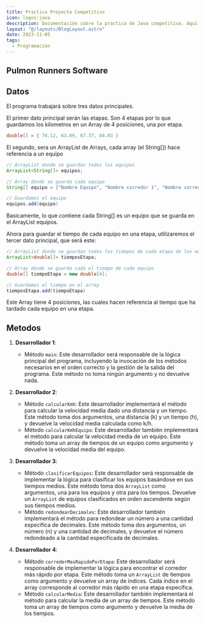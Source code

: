 ```yaml
---
title: Practica Proyecto Competitivo
icon: logos:java
description: Documentación sobre la practica de Java competitiva. Aquí se explican los metodos y como se organizan. 
layout: "@/layouts/BlogLayout.astro"
date: 2023-11-05
tags:
  - Programación
---
```


## Pulmon Runners Software

## Datos

El programa trabajará sobre tres datos principales.

El primer dato principal serán las etapas. Son 4 etapas por lo que guardamos los kilometros en un Array de 4 posiciones, una por etapa.

```java
double[] = { 74.12, 63.89, 67.37, 84.03 }
```

El segundo, sera un ArrayList de Arrays, cada array (el String[]) hace referencia a un equipo

```java
// ArrayList donde se guardan todos los equipos
ArrayList<String[]> equipos;

// Array donde se guarda cada equipo
String[] equipo = {"Nombre Equipo", "Nombre corredor 1", "Nombre corredor 2"};

// Guardamos el equipo
equipos.add(equipo)
```

Basicamente, lo que contiene cada String[] es un equipo que se guarda en el ArrayList equipos.

Ahora para guardar el tiempo de cada equipo en una etapa, utilizaremos el tercer dato principal, que será este:

```java
// ArrayList donde se guardan todos los tiempos de cada etapa de los equipos
ArrayList<double[]> tiemposEtapa;

// Array donde se guarda cada el tiempo de cada equipo
double[] tiempoEtapa = new double[4];

// Guardamos el tiempo en el array
tiemposEtapa.add(tiempoEtapa)

```

Este Array tiene 4 posiciones, las cuales hacen referencia al tiempo que ha tardado cada equipo en una etapa.

## Metodos

1. **Desarrollador 1**:
    - Método `main`: Este desarrollador será responsable de la lógica principal del programa, incluyendo la invocación de los métodos necesarios en el orden correcto y la gestión de la salida del programa. Este método no toma ningún argumento y no devuelve nada.

2. **Desarrollador 2**:
    - Método `calcularKmh`: Este desarrollador implementará el método para calcular la velocidad media dado una distancia y un tiempo. Este método toma dos argumentos, una distancia (k) y un tiempo (h), y devuelve la velocidad media calculada como k/h.
    - Método `calcularKmhEquipo`: Este desarrollador también implementará el método para calcular la velocidad media de un equipo. Este método toma un array de tiempos de un equipo como argumento y devuelve la velocidad media del equipo.

3. **Desarrollador 3**:
    - Método `clasificarEquipos`: Este desarrollador será responsable de implementar la lógica para clasificar los equipos basándose en sus tiempos medios. Este método toma dos `ArrayList` como argumentos, una para los equipos y otra para los tiempos. Devuelve un `ArrayList` de equipos clasificados en orden ascendente según sus tiempos medios.
    - Método `redondearDecimales`: Este desarrollador también implementará el método para redondear un número a una cantidad específica de decimales. Este método toma dos argumentos, un número (n) y una cantidad de decimales, y devuelve el número redondeado a la cantidad especificada de decimales.

4. **Desarrollador 4**:
    - Método `corredorMasRapidoPorEtapa`: Este desarrollador será responsable de implementar la lógica para encontrar el corredor más rápido por etapa. Este método toma un `ArrayList` de tiempos como argumento y devuelve un array de índices. Cada índice en el array corresponde al corredor más rápido en una etapa específica.
    - Método `calcularMedia`: Este desarrollador también implementará el método para calcular la media de un array de tiempos. Este método toma un array de tiempos como argumento y devuelve la media de los tiempos.
